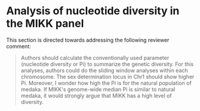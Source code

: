# Analysis of nucleotide diversity in the MIKK panel

This section is directed towards addressing the following reviewer comment:

> Authors should calculate the conventionally used parameter (nucleotide diversity or Pi) to summarize the genetic diversity. For this analyses, authors could do the sliding window analyses within each chromosome. The sex determination locus in Chr1 should show higher Pi. Moreover, I wonder how high the Pi is for the natural population of medaka. If MIKK's genome-wide median Pi is similar to natural medaka, it would strongly argue that MIKK has a high level of diversity. 